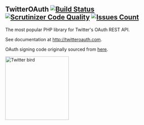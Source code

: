 <span itemprop="name">TwitterOAuth</span> [![Build Status](https://img.shields.io/travis/abraham/twitteroauth.svg)](https://travis-ci.org/abraham/twitteroauth) [![Scrutinizer Code Quality](https://scrutinizer-ci.com/g/abraham/twitteroauth/badges/quality-score.png?b=master)](https://scrutinizer-ci.com/g/abraham/twitteroauth/?branch=master) [![Issues Count](https://img.shields.io/github/issues/abraham/twitteroauth.svg)](https://github.com/abraham/twitteroauth/issues)
------------

<p itemprop="description">The most popular PHP library for Twitter's OAuth REST API.</p>

See documentation at http://twitteroauth.com.

OAuth signing code originally sourced from [here](https://code.google.com/p/oauth/).

<img src="https://raw.githubusercontent.com/abraham/twitteroauth-demo/master/images/twitter-logo-blue.png" itemprop="image" alt="Twitter bird" width="200px">

